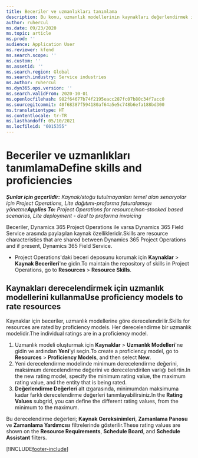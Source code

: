 ```yaml
---
title: Beceriler ve uzmanlıkları tanımlama
description: Bu konu, uzmanlık modellerinin kaynakları değerlendirmek için nasıl kullanılacağı hakkında bilgi sağlar.
author: ruhercul
ms.date: 09/23/2020
ms.topic: article
ms.prod: ''
audience: Application User
ms.reviewer: kfend
ms.search.scope: ''
ms.custom: ''
ms.assetid: ''
ms.search.region: Global
ms.search.industry: Service industries
ms.author: ruhercul
ms.dyn365.ops.version: ''
ms.search.validFrom: 2020-10-01
ms.openlocfilehash: 982f64677b74f2195eacc287fc07b80c34f7acc0
ms.sourcegitcommit: 40f68387f594180af64a5e5c748b6efa188bd300
ms.translationtype: HT
ms.contentlocale: tr-TR
ms.lasthandoff: 05/10/2021
ms.locfileid: "6015355"
---
```

# <a name="define-skills-and-proficiencies"></a><span data-ttu-id="6492f-103">Beceriler ve uzmanlıkları tanımlama</span><span class="sxs-lookup"><span data-stu-id="6492f-103">Define skills and proficiencies</span></span>

<span data-ttu-id="6492f-104">_**Şunlar için geçerlidir:** Kaynak/stoğu tutulmayanları temel alan senaryolar için Project Operations, Lite dağıtımı-proforma faturalamayı yönetme_</span><span class="sxs-lookup"><span data-stu-id="6492f-104">_**Applies To:** Project Operations for resource/non-stocked based scenarios, Lite deployment - deal to proforma invoicing_</span></span>

<span data-ttu-id="6492f-105">Beceriler, Dynamics 365 Project Operations ile varsa Dynamics 365 Field Service arasında paylaşılan kaynak özellikleridir.</span><span class="sxs-lookup"><span data-stu-id="6492f-105">Skills are resource characteristics that are shared between Dynamics 365 Project Operations and if present, Dynamics 365 Field Service.</span></span> 

- <span data-ttu-id="6492f-106">Project Operations'daki beceri deposunu korumak için **Kaynaklar** \> **Kaynak Becerileri**'ne gidin.</span><span class="sxs-lookup"><span data-stu-id="6492f-106">To maintain the repository of skills in Project Operations, go to **Resources** \> **Resource Skills**.</span></span> 

## <a name="use-proficiency-models-to-rate-resources"></a><span data-ttu-id="6492f-107">Kaynakları derecelendirmek için uzmanlık modellerini kullanma</span><span class="sxs-lookup"><span data-stu-id="6492f-107">Use proficiency models to rate resources</span></span>

<span data-ttu-id="6492f-108">Kaynaklar için beceriler, uzmanlık modellerine göre derecelendirilir.</span><span class="sxs-lookup"><span data-stu-id="6492f-108">Skills for resources are rated by proficiency models.</span></span> <span data-ttu-id="6492f-109">Her derecelendirme bir uzmanlık modelidir.</span><span class="sxs-lookup"><span data-stu-id="6492f-109">The individual ratings are in a proficiency model.</span></span> 

1. <span data-ttu-id="6492f-110">Uzmanlık modeli oluşturmak için **Kaynaklar** \> **Uzmanlık Modelleri**'ne gidin ve ardından **Yeni**'yi seçin.</span><span class="sxs-lookup"><span data-stu-id="6492f-110">To create a proficiency model, go to **Resources** \> **Proficiency Models**, and then select **New**.</span></span>
2. <span data-ttu-id="6492f-111">Yeni derecelendirme modelinde minimum derecelendirme değerini, maksimum derecelendirme değerini ve derecelendirilen varlığı belirtin.</span><span class="sxs-lookup"><span data-stu-id="6492f-111">In the new rating model, specify the minimum rating value, the maximum rating value, and the entity that is being rated.</span></span>
3. <span data-ttu-id="6492f-112">**Değerlendirme Değerleri** alt ızgarasında, minimumdan maksimuma kadar farklı derecelendirme değerleri tanımlayabilirsiniz.</span><span class="sxs-lookup"><span data-stu-id="6492f-112">In the **Rating Values** subgrid, you can define the different rating values, from the minimum to the maximum.</span></span>


<span data-ttu-id="6492f-113">Bu derecelendirme değerleri; **Kaynak Gereksinimleri**, **Zamanlama Panosu** ve **Zamanlama Yardımcısı** filtrelerinde gösterilir.</span><span class="sxs-lookup"><span data-stu-id="6492f-113">These rating values are shown on the **Resource Requirements**, **Schedule Board**, and **Schedule Assistant** filters.</span></span>


[!INCLUDE[footer-include](../includes/footer-banner.md)]